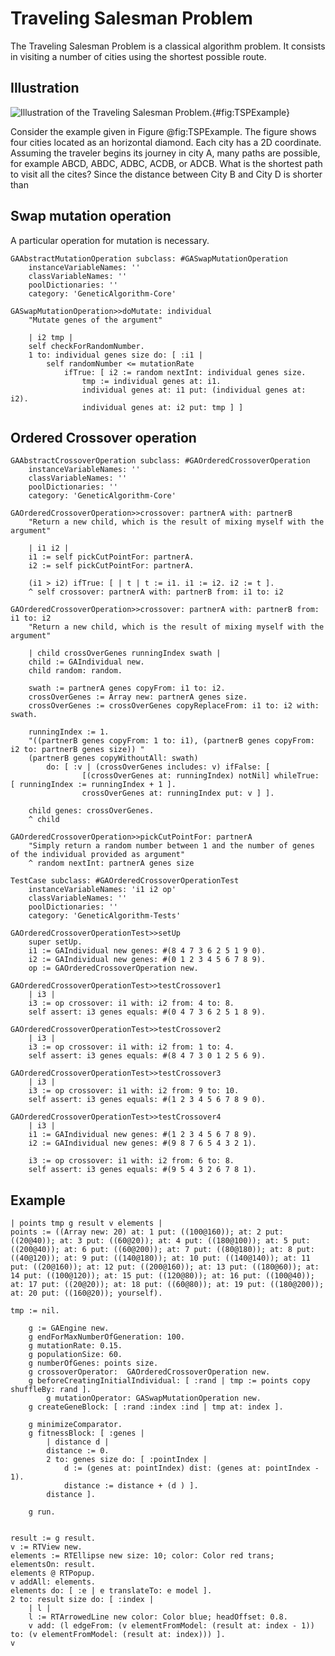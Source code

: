
# Traveling Salesman Problem

The Traveling Salesman Problem is a classical algorithm problem. It consists in visiting a number of cities using the shortest possible route. 

## Illustration

![Illustration of the Traveling Salesman Problem.](12-TravelingSalesmanProblem/figures/TSPExample.png){#fig:TSPExample}

Consider the example given in Figure @fig:TSPExample. The figure shows four cities located as an horizontal diamond. Each city has a 2D coordinate. Assuming the traveler begins its journey in city A, many paths are possible, for example ABCD, ABDC, ADBC, ACDB, or ADCB. What is the shortest path to visit all the cites? Since the distance between City B and City D is shorter than 

## Swap mutation operation

A particular operation for mutation is necessary. 

```Smalltalk
GAAbstractMutationOperation subclass: #GASwapMutationOperation
	instanceVariableNames: ''
	classVariableNames: ''
	poolDictionaries: ''
	category: 'GeneticAlgorithm-Core'
```

```Smalltalk
GASwapMutationOperation>>doMutate: individual
	"Mutate genes of the argument"

	| i2 tmp |
	self checkForRandomNumber.
	1 to: individual genes size do: [ :i1 | 
		self randomNumber <= mutationRate
			ifTrue: [ i2 := random nextInt: individual genes size.
				tmp := individual genes at: i1.
				individual genes at: i1 put: (individual genes at: i2).
				individual genes at: i2 put: tmp ] ]	
```

## Ordered Crossover operation

```Smalltalk
GAAbstractCrossoverOperation subclass: #GAOrderedCrossoverOperation
	instanceVariableNames: ''
	classVariableNames: ''
	poolDictionaries: ''
	category: 'GeneticAlgorithm-Core'
```

```Smalltalk
GAOrderedCrossoverOperation>>crossover: partnerA with: partnerB
    "Return a new child, which is the result of mixing myself with the argument"

 	| i1 i2 |
	i1 := self pickCutPointFor: partnerA.
	i2 := self pickCutPointFor: partnerA.
	
	(i1 > i2) ifTrue: [ | t | t := i1. i1 := i2. i2 := t ].
	^ self crossover: partnerA with: partnerB from: i1 to: i2
```

```Smalltalk
GAOrderedCrossoverOperation>>crossover: partnerA with: partnerB from: i1 to: i2
    "Return a new child, which is the result of mixing myself with the argument"

    | child crossOverGenes runningIndex swath |
    child := GAIndividual new.
    child random: random.

	swath := partnerA genes copyFrom: i1 to: i2.
	crossOverGenes := Array new: partnerA genes size.
	crossOverGenes := crossOverGenes copyReplaceFrom: i1 to: i2 with: swath.

	runningIndex := 1.
	"((partnerB genes copyFrom: 1 to: i1), (partnerB genes copyFrom: i2 to: partnerB genes size)) "
	(partnerB genes copyWithoutAll: swath)
		do: [ :v | (crossOverGenes includes: v) ifFalse: [ 
				[(crossOverGenes at: runningIndex) notNil] whileTrue: [ runningIndex := runningIndex + 1 ]. 
				crossOverGenes at: runningIndex put: v ] ].

    child genes: crossOverGenes.
    ^ child
```

```Smalltalk
GAOrderedCrossoverOperation>>pickCutPointFor: partnerA
    "Simply return a random number between 1 and the number of genes of the individual provided as argument"
    ^ random nextInt: partnerA genes size
```

```Smalltalk
TestCase subclass: #GAOrderedCrossoverOperationTest
	instanceVariableNames: 'i1 i2 op'
	classVariableNames: ''
	poolDictionaries: ''
	category: 'GeneticAlgorithm-Tests'
```

```Smalltalk
GAOrderedCrossoverOperationTest>>setUp
    super setUp.
    i1 := GAIndividual new genes: #(8 4 7 3 6 2 5 1 9 0).
    i2 := GAIndividual new genes: #(0 1 2 3 4 5 6 7 8 9).
    op := GAOrderedCrossoverOperation new.
```

```Smalltalk
GAOrderedCrossoverOperationTest>>testCrossover1
    | i3 |  
    i3 := op crossover: i1 with: i2 from: 4 to: 8.
    self assert: i3 genes equals: #(0 4 7 3 6 2 5 1 8 9).
```

```Smalltalk
GAOrderedCrossoverOperationTest>>testCrossover2
    | i3 |  
    i3 := op crossover: i1 with: i2 from: 1 to: 4.
    self assert: i3 genes equals: #(8 4 7 3 0 1 2 5 6 9).
```

```Smalltalk
GAOrderedCrossoverOperationTest>>testCrossover3
    | i3 |  
    i3 := op crossover: i1 with: i2 from: 9 to: 10.
    self assert: i3 genes equals: #(1 2 3 4 5 6 7 8 9 0).
```

```Smalltalk
GAOrderedCrossoverOperationTest>>testCrossover4
    | i3 |  
    i1 := GAIndividual new genes: #(1 2 3 4 5 6 7 8 9).
    i2 := GAIndividual new genes: #(9 8 7 6 5 4 3 2 1).

    i3 := op crossover: i1 with: i2 from: 6 to: 8.
    self assert: i3 genes equals: #(9 5 4 3 2 6 7 8 1).               
```


## Example

```Smalltalk
| points tmp g result v elements |
points := ((Array new: 20) at: 1 put: ((100@160)); at: 2 put: ((20@40)); at: 3 put: ((60@20)); at: 4 put: ((180@100)); at: 5 put: ((200@40)); at: 6 put: ((60@200)); at: 7 put: ((80@180)); at: 8 put: ((40@120)); at: 9 put: ((140@180)); at: 10 put: ((140@140)); at: 11 put: ((20@160)); at: 12 put: ((200@160)); at: 13 put: ((180@60)); at: 14 put: ((100@120)); at: 15 put: ((120@80)); at: 16 put: ((100@40)); at: 17 put: ((20@20)); at: 18 put: ((60@80)); at: 19 put: ((180@200)); at: 20 put: ((160@20)); yourself).

tmp := nil.

    g := GAEngine new.
	g endForMaxNumberOfGeneration: 100.
	g mutationRate: 0.15.
    g populationSize: 60.
    g numberOfGenes: points size.
	g crossoverOperator:  GAOrderedCrossoverOperation new.
	g beforeCreatingInitialIndividual: [ :rand | tmp := points copy shuffleBy: rand ].
		g mutationOperator: GASwapMutationOperation new.
    g createGeneBlock: [ :rand :index :ind | tmp at: index ].

	g minimizeComparator.
    g fitnessBlock: [ :genes |
		| distance d |
		distance := 0.
		2 to: genes size do: [ :pointIndex |
			d := (genes at: pointIndex) dist: (genes at: pointIndex - 1).
			distance := distance + (d ) ].
		distance ].
    
    g run.


result := g result.
v := RTView new.
elements := RTEllipse new size: 10; color: Color red trans; elementsOn: result.
elements @ RTPopup.
v addAll: elements.
elements do: [ :e | e translateTo: e model ].
2 to: result size do: [ :index |
	| l |
	l := RTArrowedLine new color: Color blue; headOffset: 0.8.
	v add: (l edgeFrom: (v elementFromModel: (result at: index - 1)) to: (v elementFromModel: (result at: index))) ].
v
```